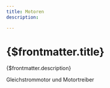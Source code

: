 ```yaml
---
title: Motoren
description: 

---
```


# {$frontmatter.title} 

{$frontmatter.description}

Gleichstrommotor und Motortreiber